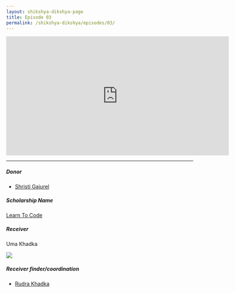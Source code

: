 ```yaml
---
layout: shikshya-dikshya-page
title: Episode 03
permalink: /shikshya-dikshya/episodes/03/
---
```


<embed src="https://www.youtube.com/embed/OkP_Qj_Rwro" width="600" height="320" controller="true">

-------

##### Donor

* [Shristi Gajurel](https://www.facebook.com/shristi.gajurel1)

##### Scholarship Name
[Learn To Code](../../fund/learn-to-code)

##### Receiver

Uma Khadka

![]({{site.imageurl}}/sd/ep3/receiver-1-ep3.png)

##### Receiver finder/coordination


* [Rudra Khadka](https://www.facebook.com/walods.rudrakhadka)